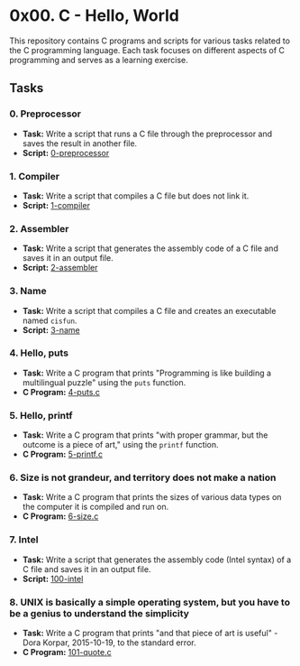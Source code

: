 # 0x00. C - Hello, World

This repository contains C programs and scripts for various tasks related to the C programming language. Each task focuses on different aspects of C programming and serves as a learning exercise.

## Tasks

### 0. Preprocessor
- **Task:** Write a script that runs a C file through the preprocessor and saves the result in another file.
- **Script:** [0-preprocessor](./0-preprocessor)

### 1. Compiler
- **Task:** Write a script that compiles a C file but does not link it.
- **Script:** [1-compiler](./1-compiler)

### 2. Assembler
- **Task:** Write a script that generates the assembly code of a C file and saves it in an output file.
- **Script:** [2-assembler](./2-assembler)

### 3. Name
- **Task:** Write a script that compiles a C file and creates an executable named `cisfun`.
- **Script:** [3-name](./3-name)

### 4. Hello, puts
- **Task:** Write a C program that prints "Programming is like building a multilingual puzzle" using the `puts` function.
- **C Program:** [4-puts.c](./4-puts.c)

### 5. Hello, printf
- **Task:** Write a C program that prints "with proper grammar, but the outcome is a piece of art," using the `printf` function.
- **C Program:** [5-printf.c](./5-printf.c)

### 6. Size is not grandeur, and territory does not make a nation
- **Task:** Write a C program that prints the sizes of various data types on the computer it is compiled and run on.
- **C Program:** [6-size.c](./6-size.c)

### 7. Intel
- **Task:** Write a script that generates the assembly code (Intel syntax) of a C file and saves it in an output file.
- **Script:** [100-intel](./100-intel)

### 8. UNIX is basically a simple operating system, but you have to be a genius to understand the simplicity
- **Task:** Write a C program that prints "and that piece of art is useful" - Dora Korpar, 2015-10-19, to the standard error.
- **C Program:** [101-quote.c](./101-quote.c)
